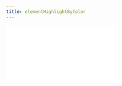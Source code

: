 ```yaml
---
title: elementHighlightByColor
---
```


<embed src="@/docs/spec/interaction/elementHighlightByColor.zh.md"></embed>